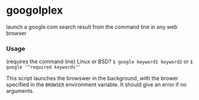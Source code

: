 # googolplex
launch a google.com search result from the command line in any web browser

### Usage
(requires the command line) Linux or BSD?
`$ google keyword1 keyword2`
or 
`$ google '"required keywords"'` 

This script launches the browswer in the background, with the brower specified in the `BROWSER` environment variable.  It should give an error if no arguments.

